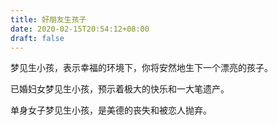 ```yaml
---
title: 好朋友生孩子
date: 2020-02-15T20:54:12+08:00
draft: false
---
```


梦见生小孩，表示幸福的环境下，你将安然地生下一个漂亮的孩子。

已婚妇女梦见生小孩，预示着极大的快乐和一大笔遗产。

单身女子梦见生小孩，是美德的丧失和被恋人抛弃。

